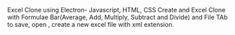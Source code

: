 Excel Clone using Electron- Javascript, HTML, CSS
Create and Excel Clone with Formulae Bar(Average, Add, Multiply, Subtract and Divide) and File TAb to save, open , create a new excel file with xml extension.
